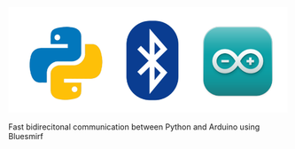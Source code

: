 <img src=media/pysmirfduino.png width=600>

Fast bidirecitonal communication between Python and Arduino using Bluesmirf
